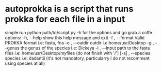 # autoprokka is a script that runs prokka for each file in a input
simple run python path/to/script.py -h for the options and go grab a coffe
options:
  -h, --help       show this help message and exit
  -f , --format    Valid PROKKA format i.e: fasta, fna
  -o , --outdir    outdir i.e home/usr/Desktop
  -g , --genus     the genus of the species i.e: Dickeya
  -i , --input     path to the fasta files i.e: home/usr/Desktop/myfiles (do not finish with '/')
  [-s] , --species   species i.e: dadantii (it's not mandatory, particularry I do not recomment using species at all)
